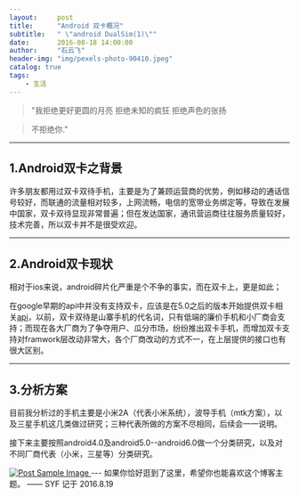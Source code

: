 ```yaml
---
layout:     post
title:      "Android 双卡概况"
subtitle:   " \"android DualSim(1)\""
date:       2016-08-18 14:00:00
author:     "石云飞"
header-img: "img/pexels-photo-90410.jpeg"
catalog: true
tags:
    - 生活
---
```


>"我拒绝更好更圆的月亮    拒绝未知的疯狂   拒绝声色的张扬


>不拒绝你."


---


## 1.Android双卡之背景

许多朋友都用过双卡双待手机，主要是为了兼顾运营商的优势，例如移动的通话信号较好，而联通的流量相对较多，上网流畅，电信的宽带业务绑定等，导致在发展中国家，双卡双待显现非常普遍；但在发达国家，通讯营运商往往服务质量较好，技术完善，所以双卡并不是很受欢迎。

---

## 2.Android双卡现状

相对于ios来说，android碎片化严重是个不争的事实，而在双卡上，更是如此；

在google早期的api中并没有支持双卡，应该是在5.0之后的版本开始提供双卡相关[api](https://developer.android.com/reference/android/telecom/TelecomManager.html)，以前，双卡双待是山寨手机的代名词，只有低端的廉价手机和小厂商会支持；而现在各大厂商为了争夺用户、瓜分市场，纷纷推出双卡手机，而增加双卡支持对framwork层改动非常大，各个厂商改动的方式不一，在上层提供的接口也有很大区别。

---

## 3.分析方案
目前我分析过的手机主要是小米2A（代表小米系统），波导手机（mtk方案），以及三星手机这几类做过研究；三种代表所做的方案不尽相同，后续会一一说明。


接下来主要按照android4.0及android5.0--android6.0做一个分类研究，以及对不同厂商代表（小米，三星等）分类研究。

<a href="" target="_blank">
    <img src="{{ site.baseurl }}/img/pexels-photo-70159.jpeg" alt="Post Sample Image">
</a>
---
如果你恰好逛到了这里，希望你也能喜欢这个博客主题。
—— SYF 记于 2016.8.19




